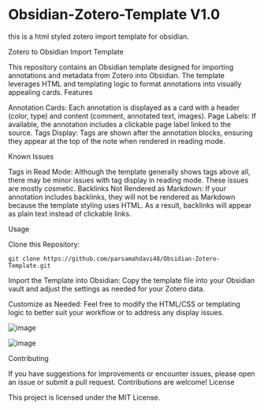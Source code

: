 # Obsidian-Zotero-Template V1.0
this is a html styled zotero import template for obsidian.

Zotero to Obsidian Import Template

This repository contains an Obsidian template designed for importing annotations and metadata from Zotero into Obsidian. The template leverages HTML and templating logic to format annotations into visually appealing cards.
Features

Annotation Cards: Each annotation is displayed as a card with a header (color, type) and content (comment, annotated text, images).
Page Labels: If available, the annotation includes a clickable page label linked to the source.
Tags Display: Tags are shown after the annotation blocks, ensuring they appear at the top of the note when rendered in reading mode.

Known Issues

Tags in Read Mode: Although the template generally shows tags above all, there may be minor issues with tag display in reading mode. These issues are mostly cosmetic.
Backlinks Not Rendered as Markdown: If your annotation includes backlinks, they will not be rendered as Markdown because the template styling uses HTML. As a result, backlinks will appear as plain text instead of clickable links.

Usage

Clone this Repository:

    git clone https://github.com/parsamahdavi48/Obsidian-Zotero-Template.git

Import the Template into Obsidian:
Copy the template file into your Obsidian vault and adjust the settings as needed for your Zotero data.

Customize as Needed:
Feel free to modify the HTML/CSS or templating logic to better suit your workflow or to address any display issues.

![image](https://github.com/user-attachments/assets/3d8ccb84-0db4-4ef7-a2b2-673627fd2870)


![image](https://github.com/user-attachments/assets/58fdd31c-4dc2-48a2-b6b6-917c0c55af48)


Contributing

If you have suggestions for improvements or encounter issues, please open an issue or submit a pull request. Contributions are welcome!
License

This project is licensed under the MIT License.

